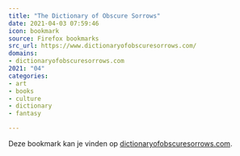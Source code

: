 ```yaml
---
title: "The Dictionary of Obscure Sorrows"
date: 2021-04-03 07:59:46
icon: bookmark
source: Firefox bookmarks
src_url: https://www.dictionaryofobscuresorrows.com/
domains:
- dictionaryofobscuresorrows.com
2021: "04"
categories:
- art
- books
- culture
- dictionary
- fantasy

---
```

Deze bookmark kan je vinden op [dictionaryofobscuresorrows.com](https://www.dictionaryofobscuresorrows.com/).
